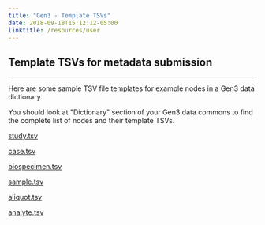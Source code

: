 ```yaml
---
title: "Gen3 - Template TSVs"
date: 2018-09-18T15:12:12-05:00
linktitle: /resources/user
---
```


## Template TSVs for metadata submission
* * *

Here are some sample TSV file templates for example nodes in a Gen3 data dictionary.

You should look at "Dictionary" section of your Gen3 data commons to find the complete list of nodes and their template TSVs.

[study.tsv](/template-tsvs/study.tsv)

[case.tsv](/template-tsvs/case.tsv)

[biospecimen.tsv](/template-tsvs/biospecimen.tsv)

[sample.tsv](/template-tsvs/sample.tsv)

[aliquot.tsv](/template-tsvs/aliquot.tsv)

[analyte.tsv](/template-tsvs/analyte.tsv)
